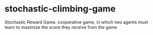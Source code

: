 # stochastic-climbing-game
Stochastic Reward Game. cooperative game, in which two agents must learn to maximize the score they receive from the game
